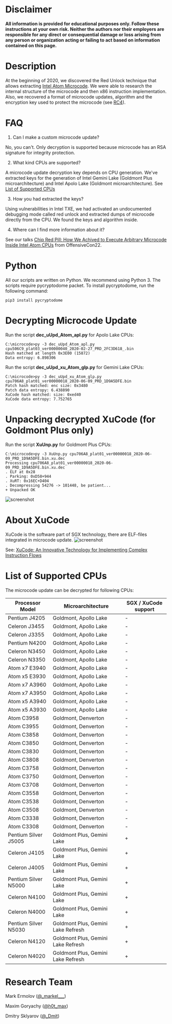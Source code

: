 # **Disclaimer**

**All information is provided for educational purposes only. Follow these instructions at your own risk. Neither the authors nor their employers are responsible for any direct or consequential damage or loss arising from any person or organization acting or failing to act based on information contained on this page.**

# Description
At the beginning of 2020, we discovered the Red Unlock technique that allows extracting [Intel Atom Microcode](https://en.wikipedia.org/wiki/Intel_Microcode). We were able to research the internal structure of the microcode and then x86 instruction implementation. Also, we recovered a format of microcode updates, algorithm and the encryption key used to protect the microcode (see [RC4](https://en.wikipedia.org/wiki/RC4)). 

# FAQ
1. Can I make a custom microcode update?

No, you can't. Only decryption is supported because microcode has an RSA signature for integrity protection. 

2. What kind CPUs are supported?

A microcode update decryption key depends on CPU generation. We've extracted keys for the generation of Intel Gemini Lake (Goldmont Plus microarchitecture) and Intel Apolo Lake (Goldmont microarchitecture). See [List of Supported CPUs](#list-of-supported-cpus)

3. How you had extracted the keys?

Using vulnerabilities in Intel TXE, we had activated an undocumented debugging mode called red unlock and extracted dumps of microcode directly from the CPU. We found the keys and algorithm inside.

4. Where can I find more information about it?

See our talks [Chip Red Pill: How We Achived to Execute Arbitrary Microcode Inside Intel Atom CPUs](https://www.youtube.com/watch?v=V1nJeV0Uq0M&ab_channel=OffensiveCon) from OffensiveCon22.


# Python
All our scripts are written on Python. We recommend using Python 3. The scripts require pycryptodome packet. To install pycryptodome, run the following command:

```
pip3 install pycryptodome
```

# Decrypting Microcode Update
Run the script **dec_uUpd_Atom_apl.py** for Apolo Lake CPUs:

```
C:\microcode>py -3 dec_uUpd_Atom_apl.py cpu506C9_plat03_ver00000040_2020-02-27_PRD_2FC3D618_.bin
Hash matched at length 0x3E00 (15872)
Data entropy: 6.898306
```


Run the script **dec_uUpd_xu_Atom_glp.py** for Gemini Lake CPUs:

```
C:\microcode>py -3 dec_uUpd_xu_Atom_glp.py cpu706A8_plat01_ver00000018_2020-06-09_PRD_1D9A5DFE.bin
Patch hash matched: enc size: 0x3480
Patch data entropy: 6.438890
XuCode hash matched: size: 0xed40
XuCode data entropy: 7.752765
```



# Unpacking decrypted XuCode (for Goldmont Plus only)

Run the script **XuUnp.py** for Goldmont Plus CPUs:

```
C:\microcode>py -3 XuUnp.py cpu706A8_plat01_ver00000018_2020-06-09_PRD_1D9A5DFE.bin.xu.dec
Processing cpu706A8_plat01_ver00000018_2020-06-09_PRD_1D9A5DFE.bin.xu.dec
. ELF at 0x28
. Parking: 0xD58+944
. XuRT: 0x16EC+D404
. Decompressing 54276 -> 101448, be patient...
+ Unpacked OK
```
![screenshot](pic/XuRT.png)  

# About XuCode
XuCode is the software part of SGX technology, there are ELF-files integrated in microcode update.
![screenshot](pic/swsec-xucode-fig1.png)  


See: [XuCode: An Innovative Technology for Implementing Complex Instruction Flows](https://www.intel.com/content/www/us/en/developer/articles/technical/software-security-guidance/secure-coding/xucode-implementing-complex-instruction-flows.html)



# List of Supported CPUs

The microcode update can be decrypted for following CPUs:

| Processor Model | Microarchitecture | SGX / XuCode support |
| ------ | ------ |  ------ |
| Pentium  J4205 | Goldmont, Apollo Lake | - |
| Celeron  J3455 | Goldmont, Apollo Lake | - |
| Celeron  J3355 | Goldmont, Apollo Lake | - |
| Pentium  N4200 | Goldmont, Apollo Lake | - |
| Celeron  N3450 | Goldmont, Apollo Lake | - |
| Celeron  N3350 | Goldmont, Apollo Lake | - |
| Atom x7  E3940 | Goldmont, Apollo Lake | - |
| Atom x5  E3930 | Goldmont, Apollo Lake | - |
| Atom x7  A3960 | Goldmont, Apollo Lake | - |
| Atom x7  A3950 | Goldmont, Apollo Lake | - |
| Atom x5  A3940 | Goldmont, Apollo Lake | - |
| Atom x5  A3930 | Goldmont, Apollo Lake | - |
| Atom  C3958 | Goldmont, Denverton | - |
| Atom  C3955 | Goldmont, Denverton | - |
| Atom  C3858 | Goldmont, Denverton | - |
| Atom  C3850 | Goldmont, Denverton | - |
| Atom  C3830 | Goldmont, Denverton | - |
| Atom  C3808 | Goldmont, Denverton | - |
| Atom  C3758 | Goldmont, Denverton | - |
| Atom  C3750 | Goldmont, Denverton | - |
| Atom  C3708 | Goldmont, Denverton | - |
| Atom  C3558 | Goldmont, Denverton | - |
| Atom  C3538 | Goldmont, Denverton | - |
| Atom  C3508 | Goldmont, Denverton | - |
| Atom  C3338 | Goldmont, Denverton | - |
| Atom  C3308 | Goldmont, Denverton | - |
| Pentium Silver J5005  | Goldmont Plus, Gemini Lake | + |
| Celeron J4105  | Goldmont Plus, Gemini Lake | + |
| Celeron J4005  | Goldmont Plus, Gemini Lake | + |
| Pentium Silver N5000  | Goldmont Plus, Gemini Lake | + |
| Celeron N4100  | Goldmont Plus, Gemini Lake | + |
| Celeron N4000  | Goldmont Plus, Gemini Lake | + |
| Pentium Silver N5030  | Goldmont Plus, Gemini Lake Refresh | + |
| Celeron N4120  | Goldmont Plus, Gemini Lake Refresh | + |
| Celeron N4020  | Goldmont Plus, Gemini Lake Refresh | + |



# Research Team

Mark Ermolov ([@\_markel___][1])

Maxim Goryachy ([@h0t_max][2])

Dmitry Sklyarov ([@_Dmit][3])


[1]: https://twitter.com/_markel___
[2]: https://twitter.com/h0t_max
[3]: https://twitter.com/_Dmit
